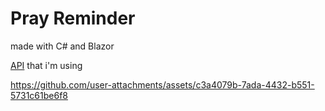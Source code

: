 # Pray Reminder
made with C# and Blazor

[API](https://api.myquran.com/v2/sholat/kota/semua) that i'm using 

https://github.com/user-attachments/assets/c3a4079b-7ada-4432-b551-5731c61be6f8
